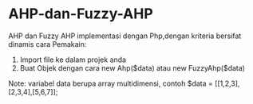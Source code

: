 # AHP-dan-Fuzzy-AHP
AHP dan Fuzzy AHP implementasi dengan Php,dengan kriteria bersifat dinamis
cara Pemakain:
<ol>
<li>Import file ke dalam projek anda</li>
<li>Buat Objek dengan cara new Ahp($data) atau new FuzzyAhp($data)</li>
</ol>
Note: variabel data berupa array multidimensi, contoh $data = [[1,2,3],[2,3,4],[5,6,7]];
